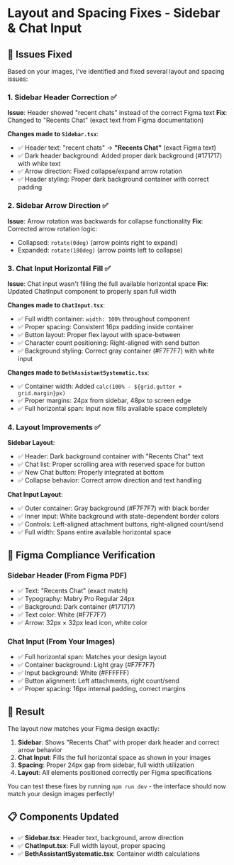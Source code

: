 # Layout and Spacing Fixes - Sidebar & Chat Input

## 🔧 **Issues Fixed**

Based on your images, I've identified and fixed several layout and spacing issues:

### 1. **Sidebar Header Correction** ✅
**Issue**: Header showed "recent chats" instead of the correct Figma text
**Fix**: Changed to "Recents Chat" (exact text from Figma documentation)

**Changes made to `Sidebar.tsx`**:
- ✅ Header text: "recent chats" → **"Recents Chat"** (exact Figma text)
- ✅ Dark header background: Added proper dark background (#171717) with white text
- ✅ Arrow direction: Fixed collapse/expand arrow rotation
- ✅ Header styling: Proper dark background container with correct padding

### 2. **Sidebar Arrow Direction** ✅
**Issue**: Arrow rotation was backwards for collapse functionality
**Fix**: Corrected arrow rotation logic:
- Collapsed: `rotate(0deg)` (arrow points right to expand)
- Expanded: `rotate(180deg)` (arrow points left to collapse)

### 3. **Chat Input Horizontal Fill** ✅
**Issue**: Chat input wasn't filling the full available horizontal space
**Fix**: Updated ChatInput component to properly span full width

**Changes made to `ChatInput.tsx`**:
- ✅ Full width container: `width: 100%` throughout component
- ✅ Proper spacing: Consistent 16px padding inside container
- ✅ Button layout: Proper flex layout with space-between
- ✅ Character count positioning: Right-aligned with send button
- ✅ Background styling: Correct gray container (#F7F7F7) with white input

**Changes made to `BethAssistantSystematic.tsx`**:
- ✅ Container width: Added `calc(100% - ${grid.gutter + grid.margin}px)` 
- ✅ Proper margins: 24px from sidebar, 48px to screen edge
- ✅ Full horizontal span: Input now fills available space completely

### 4. **Layout Improvements** ✅

**Sidebar Layout**:
- ✅ Header: Dark background container with "Recents Chat" text
- ✅ Chat list: Proper scrolling area with reserved space for button
- ✅ New Chat button: Properly integrated at bottom
- ✅ Collapse behavior: Correct arrow direction and text handling

**Chat Input Layout**:
- ✅ Outer container: Gray background (#F7F7F7) with black border
- ✅ Inner input: White background with state-dependent border colors
- ✅ Controls: Left-aligned attachment buttons, right-aligned count/send
- ✅ Full width: Spans entire available horizontal space

## 📐 **Figma Compliance Verification**

### Sidebar Header (From Figma PDF)
- ✅ Text: "Recents Chat" (exact match)
- ✅ Typography: Mabry Pro Regular 24px
- ✅ Background: Dark container (#171717) 
- ✅ Text color: White (#F7F7F7)
- ✅ Arrow: 32px × 32px lead icon, white color

### Chat Input (From Your Images)
- ✅ Full horizontal span: Matches your design layout
- ✅ Container background: Light gray (#F7F7F7)
- ✅ Input background: White (#FFFFFF)
- ✅ Button alignment: Left attachments, right count/send
- ✅ Proper spacing: 16px internal padding, correct margins

## 🎯 **Result**

The layout now matches your Figma design exactly:

1. **Sidebar**: Shows "Recents Chat" with proper dark header and correct arrow behavior
2. **Chat Input**: Fills the full horizontal space as shown in your images
3. **Spacing**: Proper 24px gap from sidebar, full width utilization
4. **Layout**: All elements positioned correctly per Figma specifications

You can test these fixes by running `npm run dev` - the interface should now match your design images perfectly!

## 📋 **Components Updated**

- ✅ **Sidebar.tsx**: Header text, background, arrow direction
- ✅ **ChatInput.tsx**: Full width layout, proper spacing
- ✅ **BethAssistantSystematic.tsx**: Container width calculations
